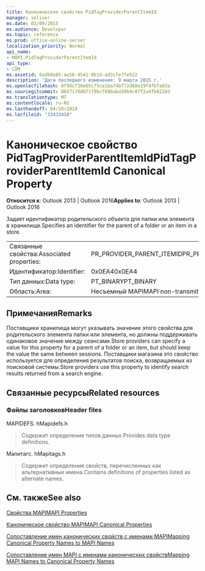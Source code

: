 ```yaml
---
title: Каноническое свойство PidTagProviderParentItemId
manager: soliver
ms.date: 03/09/2015
ms.audience: Developer
ms.topic: reference
ms.prod: office-online-server
localization_priority: Normal
api_name:
- MAPI.PidTagProviderParentItemId
api_type:
- COM
ms.assetid: 6adb8e85-ae56-4542-8b19-ed3cfe7fe522
description: 'Дата последнего изменения: 9 марта 2015 г.'
ms.openlocfilehash: 0f99cf38e65c75ce1ba74bf72d88e19f4fbfa03a
ms.sourcegitcommit: 8657170d071f9bcf680aba50b9c07f2a4fb82283
ms.translationtype: MT
ms.contentlocale: ru-RU
ms.lasthandoff: 04/28/2019
ms.locfileid: "33433418"
---
```

# <a name="pidtagproviderparentitemid-canonical-property"></a><span data-ttu-id="56e21-103">Каноническое свойство PidTagProviderParentItemId</span><span class="sxs-lookup"><span data-stu-id="56e21-103">PidTagProviderParentItemId Canonical Property</span></span>

  
  
<span data-ttu-id="56e21-104">**Относится к**: Outlook 2013 | Outlook 2016</span><span class="sxs-lookup"><span data-stu-id="56e21-104">**Applies to**: Outlook 2013 | Outlook 2016</span></span> 
  
<span data-ttu-id="56e21-105">Задает идентификатор родительского объекта для папки или элемента в хранилище.</span><span class="sxs-lookup"><span data-stu-id="56e21-105">Specifies an identifier for the parent of a folder or an item in a store.</span></span>
  
|||
|:-----|:-----|
|<span data-ttu-id="56e21-106">Связанные свойства:</span><span class="sxs-lookup"><span data-stu-id="56e21-106">Associated properties:</span></span>  <br/> |<span data-ttu-id="56e21-107">PR_PROVIDER_PARENT_ITEMID</span><span class="sxs-lookup"><span data-stu-id="56e21-107">PR_PROVIDER_PARENT_ITEMID</span></span>  <br/> |
|<span data-ttu-id="56e21-108">Идентификатор:</span><span class="sxs-lookup"><span data-stu-id="56e21-108">Identifier:</span></span>  <br/> |<span data-ttu-id="56e21-109">0x0EA4</span><span class="sxs-lookup"><span data-stu-id="56e21-109">0x0EA4</span></span>  <br/> |
|<span data-ttu-id="56e21-110">Тип данных:</span><span class="sxs-lookup"><span data-stu-id="56e21-110">Data type:</span></span>  <br/> |<span data-ttu-id="56e21-111">PT_BINARY</span><span class="sxs-lookup"><span data-stu-id="56e21-111">PT_BINARY</span></span>  <br/> |
|<span data-ttu-id="56e21-112">Область:</span><span class="sxs-lookup"><span data-stu-id="56e21-112">Area:</span></span>  <br/> |<span data-ttu-id="56e21-113">Несъемный MAPI</span><span class="sxs-lookup"><span data-stu-id="56e21-113">MAPI non-transmittable</span></span>  <br/> |
   
## <a name="remarks"></a><span data-ttu-id="56e21-114">Примечания</span><span class="sxs-lookup"><span data-stu-id="56e21-114">Remarks</span></span>

<span data-ttu-id="56e21-115">Поставщики хранилища могут указывать значение этого свойства для родительского элемента папки или элемента, но должны поддерживать одинаковое значение между сеансами.</span><span class="sxs-lookup"><span data-stu-id="56e21-115">Store providers can specify a value for this property for a parent of a folder or an item, but should keep the value the same between sessions.</span></span> <span data-ttu-id="56e21-116">Поставщики магазина это свойство используется для определения результатов поиска, возвращаемых из поисковой системы.</span><span class="sxs-lookup"><span data-stu-id="56e21-116">Store providers use this property to identify search results returned from a search engine.</span></span>
  
## <a name="related-resources"></a><span data-ttu-id="56e21-117">Связанные ресурсы</span><span class="sxs-lookup"><span data-stu-id="56e21-117">Related resources</span></span>

### <a name="header-files"></a><span data-ttu-id="56e21-118">Файлы заголовков</span><span class="sxs-lookup"><span data-stu-id="56e21-118">Header files</span></span>

<span data-ttu-id="56e21-119">MAPIDEFS. h</span><span class="sxs-lookup"><span data-stu-id="56e21-119">Mapidefs.h</span></span>
  
> <span data-ttu-id="56e21-120">Содержит определения типов данных.</span><span class="sxs-lookup"><span data-stu-id="56e21-120">Provides data type definitions.</span></span>
    
<span data-ttu-id="56e21-121">Мапитагс. h</span><span class="sxs-lookup"><span data-stu-id="56e21-121">Mapitags.h</span></span>
  
> <span data-ttu-id="56e21-122">Содержит определения свойств, перечисленных как альтернативные имена.</span><span class="sxs-lookup"><span data-stu-id="56e21-122">Contains definitions of properties listed as alternate names.</span></span>
    
## <a name="see-also"></a><span data-ttu-id="56e21-123">См. также</span><span class="sxs-lookup"><span data-stu-id="56e21-123">See also</span></span>



[<span data-ttu-id="56e21-124">Свойства MAPI</span><span class="sxs-lookup"><span data-stu-id="56e21-124">MAPI Properties</span></span>](mapi-properties.md)
  
[<span data-ttu-id="56e21-125">Каноническое свойство MAPI</span><span class="sxs-lookup"><span data-stu-id="56e21-125">MAPI Canonical Properties</span></span>](mapi-canonical-properties.md)
  
[<span data-ttu-id="56e21-126">Сопоставление имен канонических свойств с именами MAPI</span><span class="sxs-lookup"><span data-stu-id="56e21-126">Mapping Canonical Property Names to MAPI Names</span></span>](mapping-canonical-property-names-to-mapi-names.md)
  
[<span data-ttu-id="56e21-127">Сопоставление имен MAPI с именами канонических свойств</span><span class="sxs-lookup"><span data-stu-id="56e21-127">Mapping MAPI Names to Canonical Property Names</span></span>](mapping-mapi-names-to-canonical-property-names.md)

